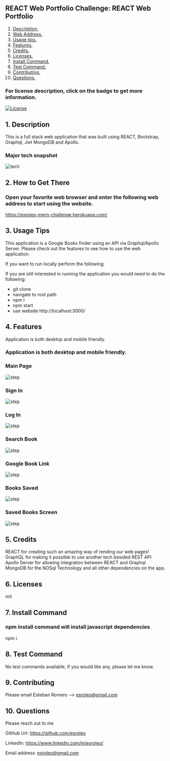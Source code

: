 ## REACT Web Portfolio Challenge: REACT Web Portfolio

1. [ Description. ](#desc)
2. [ Web Address. ](#web-address)
3. [ Usage tips. ](#usage)
4. [ Features. ](#features)
5. [ Credits. ](#credits)
6. [ Licenses. ](#licenses)
7. [ Install Command. ](#commandInstall)
8. [ Test Command. ](#commandTest)
9. [ Contributing. ](#contributing)
9. [ Questions. ](#questions)

### For license description, click on the badge to get more information.
[![License](https://img.shields.io/badge/License-MIT%20-blue.svg)](https://opensource.org/licenses/mit)

<a name="desc"></a>
## 1. Description

This is a full stack web application that was built using REACT, Bootstrap, Graphql, Jwt MongoDB and Apollo.

### Major tech snapshot

![tech](assets/images/tech-used.JPG?raw=true "code-used.JPG")

<a name="web-address"></a>
## 2. How to Get There

### Open your favorite web browser and enter the following web address to start using the website.

https://esroleo-mern-challenge.herokuapp.com/


<a name="usage"></a>
## 3. Usage Tips

This application is a Google Books finder using an API via Graphql/Apollo Server. Please check out the features to see how to use the web application.

If you want to run locally perform the following:

If you are still interested in running the application you would need to do the following:
* git clone
* navigate to root path
* npm i
* npm start
* use website http://localhost:3000/

<a name="features"></a>
## 4. Features

Application is both desktop and mobile friendly.
### Application is both desktop and mobile friendly.

### Main Page

![step](assets/images/landing-page.JPG?raw=true "landing-page.JPG")


### Sign In

![step](assets/images/sign-in-page.JPG?raw=true "sign-in-page.JPG")

### Log In

![step](assets/images/log-in-page.JPG?raw=true "log-in-page.JPG")


### Search Book

![step](assets/images/search-book.JPG?raw=true "search-book.JPG")


### Google Book Link 

![step](assets/images/google-book-link.JPG?raw=true "google-book-link.JPG")


### Books Saved

![step](assets/images/books-saved.JPG?raw=true "books-saved.JPG")

### Saved Books Screen

![step](assets/images/saved-books-screen.JPG?raw=true "saved-books-screen.JPG")


<a name="credits"></a>
## 5. Credits

REACT for creating such an amazing way of rending our web pages!
GraphQL for making it possible to use another tech besided REST API
Apollo Server for allowing integration between REACT and Graphql
MongoDB for the NOSql Technology and all other dependencies on the app.

<a name="licenses"></a>
## 6. Licenses

mit

<a name="commandInstall"></a>
## 7. Install Command

### npm install command will install javascript dependencies

npm i

<a name="commandTest"></a>
## 8. Test Command

No test commands available, if you would like any, please let me know.

<a name="contributing"></a>
## 9. Contributing

Please email Esteban Romero --> esroleo@gmail.com

<a name="questions"></a>
## 10. Questions

Please reach out to me

GitHub Url: https://github.com/esroleo

LinkedIn: https://www.linkedin.com/in/esroleo/

Email address: esroleo@gmail.com
